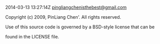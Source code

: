 2014-03-13 13:27:14Z pingliangchenisthebest@gmail.com

Copyright (c) 2009, PinLiang Chen'. All rights reserved.

Use of this source code is governed by a BSD-style license that can be

found in the LICENSE file.
